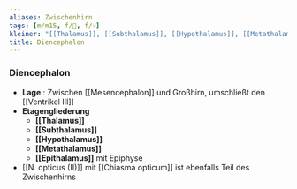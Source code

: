 ```yaml
---
aliases: Zwischenhirn
tags: [m/m15, f/🧠, f/💀]
kleiner: "[[Thalamus]], [[Subthalamus]], [[Hypothalamus]], [[Metathalamus]], [[Epithalamus]]"
title: Diencephalon
---
```

### Diencephalon 
- **Lage**:: Zwischen [[Mesencephalon]] und Großhirn, umschließt den [[Ventrikel III]]
- **Etagengliederung**
	- **[[Thalamus]]**
	- **[[Subthalamus]]**
	- **[[Hypothalamus]]**
	- **[[Metathalamus]]**
	- **[[Epithalamus]]** mit Epiphyse
- [[N. opticus (II)]] mit [[Chiasma opticum]] ist ebenfalls Teil des Zwischenhirns
